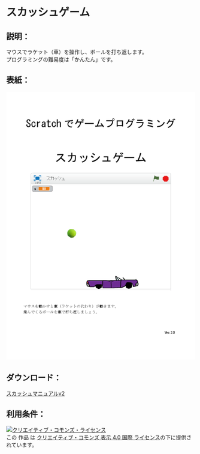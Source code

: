 # スカッシュゲーム

## 説明：
マウスでラケット（車）を操作し、ボールを打ち返します。  
プログラミングの難易度は「かんたん」です。  

## 表紙：
![表紙](スカッシュマニュアルv2.png)  

## ダウンロード：
[スカッシュマニュアルv2](スカッシュマニュアルv2.docx)  

## 利用条件：
<a rel="license" href="http://creativecommons.org/licenses/by/4.0/"><img alt="クリエイティブ・コモンズ・ライセンス" style="border-width:0" src="https://i.creativecommons.org/l/by/4.0/88x31.png" /></a><br />この 作品 は <a rel="license" href="http://creativecommons.org/licenses/by/4.0/">クリエイティブ・コモンズ 表示 4.0 国際 ライセンス</a>の下に提供されています。
